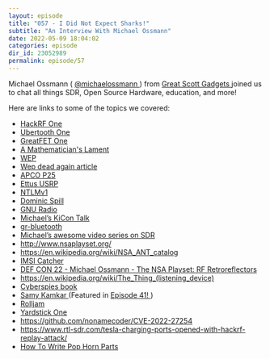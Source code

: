 ```yaml
---
layout: episode
title: "057 - I Did Not Expect Sharks!"
subtitle: "An Interview With Michael Ossmann"
date: 2022-05-09 18:04:02
categories: episode
dir_id: 23052989
permalink: episode/57
---
```

<p>
 Michael Ossmann (
 <a href="https://twitter.com/michaelossmann)">
  @michaelossmann
 </a>
 ) from
 <a href="https://greatscottgadgets.com/">
  Great Scott Gadgets
 </a>
 joined us to chat all things SDR, Open Source Hardware, education, and more!
</p>
<p>
 Here are links to some of the topics we covered:
</p>
<ul>
 <li aria-level="1">
  <a href="https://greatscottgadgets.com/hackrf/one/">
   HackRF One
  </a>
 </li>
 <li aria-level="1">
  <a href="https://greatscottgadgets.com/ubertoothone/">
   Ubertooth One
  </a>
 </li>
 <li aria-level="1">
  <a href="https://greatscottgadgets.com/greatfet/one/">
   GreatFET One
  </a>
 </li>
 <li aria-level="1">
  <a href="https://en.m.wikipedia.org/wiki/A_Mathematician%27s_Lament">
   A Mathematician's Lament
  </a>
 </li>
 <li aria-level="1">
  <a href="https://en.m.wikipedia.org/wiki/Wired_Equivalent_Privacy">
   WEP
  </a>
 </li>
 <li aria-level="1">
  <a href="https://web.archive.org/web/20060409151520/http://www.securityfocus.com/infocus/1814">
   Wep dead again article
  </a>
 </li>
 <li aria-level="1">
  <a href="https://en.m.wikipedia.org/wiki/Project_25">
   APCO P25
  </a>
 </li>
 <li aria-level="1">
  <a href="https://www.ettus.com/">
   Ettus USRP
  </a>
 </li>
 <li aria-level="1">
  <a href="https://blog.quest.com/ntlm-authentication-what-it-is-and-why-you-should-avoid-using-it/">
   NTLMv1
  </a>
 </li>
 <li aria-level="1">
  <a href="https://twitter.com/dominicgs">
   Dominic Spill
  </a>
 </li>
 <li aria-level="1">
  <a href="https://www.gnuradio.org/">
   GNU Radio
  </a>
 </li>
 <li aria-level="1">
  <a href="https://youtu.be/ud7JeSVa66Q">
   Michael’s KiCon Talk
  </a>
 </li>
 <li aria-level="1">
  <a href="https://github.com/greatscottgadgets/gr-bluetooth">
   gr-bluetooth
  </a>
 </li>
 <li aria-level="1">
  <a href="https://greatscottgadgets.com/sdr/">
   Michael’s awesome video series on SDR
  </a>
 </li>
 <li aria-level="1">
  <a href="http://www.nsaplayset.org/">
   http://www.nsaplayset.org/
  </a>
 </li>
 <li aria-level="1">
  <a href="https://en.wikipedia.org/wiki/NSA_ANT_catalog">
   https://en.wikipedia.org/wiki/NSA_ANT_catalog
  </a>
 </li>
 <li aria-level="1">
  <a href="https://en.wikipedia.org/wiki/IMSI-catcher">
   IMSI Catcher
  </a>
 </li>
 <li aria-level="1">
  <a href="https://www.youtube.com/watch?v=mAai6dRAtFo">
   DEF CON 22 - Michael Ossmann - The NSA Playset: RF Retroreflectors
  </a>
 </li>
 <li aria-level="1">
  <a href="https://en.wikipedia.org/wiki/The_Thing_(listening_device)">
   https://en.wikipedia.org/wiki/The_Thing_(listening_device)
  </a>
 </li>
 <li aria-level="1">
  <a href="http://pegasusbooks.com/books/cyberspies-9781681774596-paperback">
   Cyberspies book
  </a>
 </li>
 <li aria-level="1">
  <a href="https://twitter.com/samykamkar">
   Samy Kamkar
  </a>
  (Featured in
  <a href="https://unnamedre.com/episode/41">
   Episode 41!
  </a>
  )
 </li>
 <li aria-level="1">
  <a href="https://www.google.com/search?q=rolljam&amp;oq=rolljam&amp;aqs=chrome.0.0i512l5j69i60l3.871j0j7&amp;sourceid=chrome&amp;ie=UTF-8">
   Rolljam
  </a>
 </li>
 <li aria-level="1">
  <a href="https://greatscottgadgets.com/yardstickone/">
   Yardstick One
  </a>
 </li>
 <li aria-level="1">
  <a href="https://github.com/nonamecoder/CVE-2022-27254">
   https://github.com/nonamecoder/CVE-2022-27254
  </a>
 </li>
 <li aria-level="1">
  <a href="https://www.rtl-sdr.com/tesla-charging-ports-opened-with-hackrf-replay-attack/">
   https://www.rtl-sdr.com/tesla-charging-ports-opened-with-hackrf-replay-attack/
  </a>
 </li>
 <li aria-level="1">
  <a href="http://www.ossmann.com/mike/hornparts.html">
   How To Write Pop Horn Parts
  </a>
 </li>
</ul>
